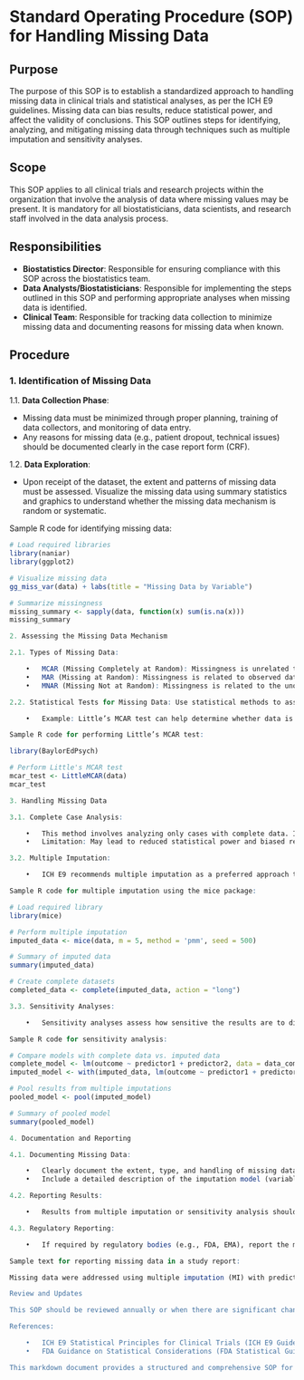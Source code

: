 
# Standard Operating Procedure (SOP) for Handling Missing Data

## Purpose

The purpose of this SOP is to establish a standardized approach to handling missing data in clinical trials and statistical analyses, as per the ICH E9 guidelines. Missing data can bias results, reduce statistical power, and affect the validity of conclusions. This SOP outlines steps for identifying, analyzing, and mitigating missing data through techniques such as multiple imputation and sensitivity analyses.

## Scope

This SOP applies to all clinical trials and research projects within the organization that involve the analysis of data where missing values may be present. It is mandatory for all biostatisticians, data scientists, and research staff involved in the data analysis process.

## Responsibilities

- **Biostatistics Director**: Responsible for ensuring compliance with this SOP across the biostatistics team.
- **Data Analysts/Biostatisticians**: Responsible for implementing the steps outlined in this SOP and performing appropriate analyses when missing data is identified.
- **Clinical Team**: Responsible for tracking data collection to minimize missing data and documenting reasons for missing data when known.

## Procedure

### 1. Identification of Missing Data

1.1. **Data Collection Phase**: 
   - Missing data must be minimized through proper planning, training of data collectors, and monitoring of data entry.
   - Any reasons for missing data (e.g., patient dropout, technical issues) should be documented clearly in the case report form (CRF).

1.2. **Data Exploration**: 
   - Upon receipt of the dataset, the extent and patterns of missing data must be assessed. Visualize the missing data using summary statistics and graphics to understand whether the missing data mechanism is random or systematic.

Sample R code for identifying missing data:

```r
# Load required libraries
library(naniar)
library(ggplot2)

# Visualize missing data
gg_miss_var(data) + labs(title = "Missing Data by Variable")

# Summarize missingness
missing_summary <- sapply(data, function(x) sum(is.na(x)))
missing_summary

2. Assessing the Missing Data Mechanism

2.1. Types of Missing Data:

	•	MCAR (Missing Completely at Random): Missingness is unrelated to any observed or unobserved data.
	•	MAR (Missing at Random): Missingness is related to observed data but not to the missing values themselves.
	•	MNAR (Missing Not at Random): Missingness is related to the unobserved data.

2.2. Statistical Tests for Missing Data: Use statistical methods to assess the nature of the missing data.

	•	Example: Little’s MCAR test can help determine whether data is MCAR.

Sample R code for performing Little’s MCAR test:

library(BaylorEdPsych)

# Perform Little's MCAR test
mcar_test <- LittleMCAR(data)
mcar_test

3. Handling Missing Data

3.1. Complete Case Analysis:

	•	This method involves analyzing only cases with complete data. It is only valid when data is MCAR.
	•	Limitation: May lead to reduced statistical power and biased results if data is not MCAR.

3.2. Multiple Imputation:

	•	ICH E9 recommends multiple imputation as a preferred approach to handle missing data, especially when data is MAR. This method replaces missing values with multiple sets of plausible values, reflecting the uncertainty around the missing data.

Sample R code for multiple imputation using the mice package:

# Load required library
library(mice)

# Perform multiple imputation
imputed_data <- mice(data, m = 5, method = 'pmm', seed = 500)

# Summary of imputed data
summary(imputed_data)

# Create complete datasets
completed_data <- complete(imputed_data, action = "long")

3.3. Sensitivity Analyses:

	•	Sensitivity analyses assess how sensitive the results are to different assumptions about the missing data. This includes conducting analyses with imputed data as well as scenarios assuming worst-case or best-case outcomes for missing data.

Sample R code for sensitivity analysis:

# Compare models with complete data vs. imputed data
complete_model <- lm(outcome ~ predictor1 + predictor2, data = data_complete)
imputed_model <- with(imputed_data, lm(outcome ~ predictor1 + predictor2))

# Pool results from multiple imputations
pooled_model <- pool(imputed_model)

# Summary of pooled model
summary(pooled_model)

4. Documentation and Reporting

4.1. Documenting Missing Data:

	•	Clearly document the extent, type, and handling of missing data in the Statistical Analysis Plan (SAP).
	•	Include a detailed description of the imputation model (variables used, number of imputations, and assumptions made).

4.2. Reporting Results:

	•	Results from multiple imputation or sensitivity analysis should be reported alongside the complete case analysis (if applicable). Provide confidence intervals and discuss the robustness of the results to the handling of missing data.

4.3. Regulatory Reporting:

	•	If required by regulatory bodies (e.g., FDA, EMA), report the methods used to handle missing data and justify why the chosen method was appropriate for the data at hand, in line with the ICH E9 guidelines.

Sample text for reporting missing data in a study report:

Missing data were addressed using multiple imputation (MI) with predictive mean matching (PMM) as recommended by the ICH E9 guidelines. Five imputed datasets were generated, and results were pooled using Rubin's rules. Sensitivity analyses were conducted to assess the impact of missing data, with findings indicating that results were robust across imputed and complete datasets.

Review and Updates

This SOP should be reviewed annually or when there are significant changes in regulatory guidelines or internal processes. Ensure that all team members are trained on the SOP and updated on any revisions.

References:

	•	ICH E9 Statistical Principles for Clinical Trials (ICH E9 Guidelines).
	•	FDA Guidance on Statistical Considerations (FDA Statistical Guidance).

This markdown document provides a structured and comprehensive SOP for handling missing data, adhering to regulatory guidelines like ICH E9, and including practical steps and R code for data analysis teams. The included R code examples will assist teams in executing multiple imputation and sensitivity analyses.